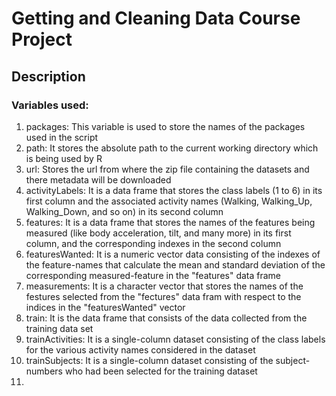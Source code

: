 # Getting and Cleaning Data Course Project


## Description

### Variables used:

1. packages: This variable is used to store the names of the packages used in the script
2. path: It stores the absolute path to the current working directory which is being used by R
3. url: Stores the url from where the zip file containing the datasets and there metadata will be downloaded
4. activityLabels: It is a data frame that stores the class labels (1 to 6) in its first column and the associated activity names (Walking, Walking_Up, Walking_Down, and so on) in its second column
5. features: It is a data frame that stores the names of the features being measured (like body acceleration, tilt, and many more) in its first column, and the corresponding indexes in the second column
6. featuresWanted: It is a numeric vector data consisting of the indexes of the feature-names that calculate the mean and standard deviation of the corresponding measured-feature in the "features" data frame
7. measurements: It is a character vector that stores the names of the festures selected from the "fectures" data fram with respect to the indices in the "featuresWanted" vector
8. train: It is the data frame that consists of the data collected from the training data set
9. trainActivities: It is a single-column dataset consisting of the class labels for the various activity names considered in the dataset
10. trainSubjects: It is a single-column dataset consisting of the subject-numbers who had been selected for the training dataset
11. 
